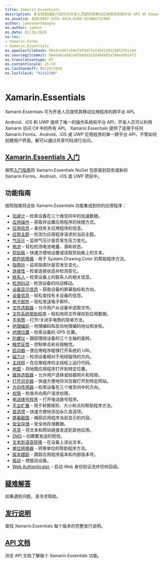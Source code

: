 ```yaml
---
title: Xamarin.Essentials
description: 本文档链接到介绍可为开发人员提供其移动应用程序的跨平台 API 的 Xamarin.Essentials 的各个指南。
ms.assetid: 4EDC9897-5FD1-44CA-A26D-2E5AB472C99A
author: jamesmontemagno
ms.author: jamont
ms.date: 02/26/2020
no-loc:
- Xamarin.Forms
- Xamarin.Essentials
ms.openlocfilehash: 0910c6467cb0efdf9477e245d138528852f81166
ms.sourcegitcommit: 00e6a61eb82ad5b0dd323d48d483a74bedd814f2
ms.translationtype: HT
ms.contentlocale: zh-CN
ms.lasthandoff: 09/29/2020
ms.locfileid: "91432290"
---
```

# Xamarin.Essentials

Xamarin.Essentials 可为开发人员提供其移动应用程序的跨平台 API。

Android、iOS 和 UWP 提供了唯一的操作系统和平台 API，开发人员可以利用 Xamarin 访问 C# 中的所有 API。 Xamarin.Essentials 提供了适用于任何 Xamarin.Forms、Android、iOS 或 UWP 应用程序的单一跨平台 API，不管如何创建用户界面，都可以通过共享代码进行访问。

## <a name="get-started-with-no-locxamarinessentials"></a>[Xamarin.Essentials 入门](get-started.md?context=xamarin/xamarin-forms)

按照[入门指南](get-started.md)将 Xamarin.Essentials NuGet 包安装到现有或新的 Xamarin.Forms、Android、iOS 或 UWP 项目中。

## <a name="feature-guides"></a>功能指南

按照指南将这些 Xamarin.Essentials 功能集成到你的应用程序：

* [加速计](accelerometer.md?context=xamarin/xamarin-forms) – 检索设备在三个维空间中的加速数据。
* [应用操作](app-actions.md?context=xamarin/xamarin-forms) – 获取并设置应用程序的快捷方式。
* [应用信息](app-information.md?context=xamarin/xamarin-forms) – 查找有关应用程序的信息。
* [应用主题](app-theme.md?context=xamarin/xamarin-forms) – 检测为应用程序请求的当前主题。
* [气压计](barometer.md?context=xamarin/xamarin-forms) – 监视气压计是否发生压力变化。
* [电池](battery.md?context=xamarin/xamarin-forms) – 轻松检测电池电量、源和状态。
* [剪贴板](clipboard.md?context=xamarin/xamarin-forms) – 快速方便地设置或读取剪贴板上的文本。
* [颜色转换器](color-converters.md?context=xamarin/xamarin-forms) - 用于 System.Drawing.Color 的帮助程序方法。
* [指南针](compass.md?context=xamarin/xamarin-forms) – 监视指南针是否发生变化。
* [连接性](connectivity.md?context=xamarin/xamarin-forms) – 检查连接状态并检测变化。
* [联系人](contacts.md?context=xamarin/xamarin-forms) – 检索设备上的联系人的相关信息。
* [检测抖动](detect-shake.md?context=xamarin/xamarin-forms) - 检测设备的抖动移动。
* [设备显示信息](device-display.md?context=xamarin/xamarin-forms) – 获取设备的屏幕指标和方向。
* [设备信息](device-information.md?context=xamarin/xamarin-forms) – 轻松查找有关设备的信息。
* [电子邮件](email.md?context=xamarin/xamarin-forms) – 轻松发送电子邮件。
* [文件选取器](file-picker.md?context=xamarin/xamarin-forms) – 允许用户从设备中选取文件。
* [文件系统帮助程序](file-system-helpers.md?context=xamarin/xamarin-forms) – 轻松地将文件保存到应用数据。
* [手电筒](flashlight.md?context=xamarin/xamarin-forms) – 打开/关闭手电筒的简单方法。
* [地理编码](geocoding.md?context=xamarin/xamarin-forms) – 地理编码和反向地理编码地址和坐标。
* [地理位置](geolocation.md?context=xamarin/xamarin-forms) – 检索设备的 GPS 位置。
* [陀螺仪](gyroscope.md?context=xamarin/xamarin-forms) – 跟踪围绕设备的三个主轴的旋转。
* [触觉反馈](haptic-feedback.md?context=xamarin/xamarin-forms) – 控制单击和长按触觉。
* [启动器](launcher.md?context=xamarin/xamarin-forms) – 使应用程序能够打开系统的 URI。
* [磁力计](magnetometer.md?context=xamarin/xamarin-forms) – 检测设备相对于地球磁场的方向。
* [主线程](main-thread.md?content=xamarin/xamarin-forms) – 在应用程序的主线程上运行代码。
* [地图](maps.md?content=xamarin/xamarin-forms) – 将地图应用程序打开到特定位置。
* [媒体选取器](media-picker.md?context=xamarin/xamarin-forms) – 允许用户选择或拍摄照片和视频。
* [打开浏览器](open-browser.md?context=xamarin/xamarin-forms) – 快速方便地将浏览器打开到特定网站。
* [方向传感器](orientation-sensor.md?context=xamarin/xamarin-forms) – 检索设备在三个维空间中的方向。
* [权限](permissions.md?context=xamarin/xamarin-forms) – 检查并向用户请求权限。
* [电话拨号程序](phone-dialer.md?context=xamarin/xamarin-forms) – 打开电话拨号程序。
* [平台扩展](platform-extensions.md?context=xamarin/xamarin-forms) - 用于转换矩形、大小和点的帮助程序方法。
* [首选项](preferences.md?context=xamarin/xamarin-forms) – 快速方便地添加永久首选项。
* [屏幕截图](Screenshot.md?context=xamarin/xamarin-forms) – 捕获应用程序当前显示的内容。
* [安全存储](secure-storage.md?context=xamarin/xamarin-forms) – 安全地存储数据。
* [共享](share.md?context=xamarin/xamarin-forms) – 将文本和网站链接发送到其他应用。
* [SMS](sms.md?context=xamarin/xamarin-forms) – 创建要发送的短信。
* [文本到语音转换](text-to-speech.md?context=xamarin/xamarin-forms) – 在设备上读出文本。
* [单位转换器](unit-converters.md?context=xamarin/xamarin-forms) - 转换单位的帮助程序方法。
* [版本跟踪](version-tracking.md?context=xamarin/xamarin-forms) – 跟踪应用程序版本和内部版本号。
* [振动](vibrate.md?context=xamarin/xamarin-forms) – 使振动设备。
* [Web Authenticator](web-authenticator.md?context=xamarin/xamarin-forms) - 启动 Web 身份验证流并侦听回调。

## <a name="troubleshooting"></a>[疑难解答](troubleshooting.md?context=xamarin/xamarin-forms)

如果遇到问题，请寻求帮助。

## <a name="release-notes"></a>[发行说明](/xamarin/essentials/release-notes/)

查找 Xamarin.Essentials 每个版本的完整发行说明。

## <a name="api-documentation"></a>[API 文档](xref:Xamarin.Essentials)

浏览 API 文档了解每个 Xamarin.Essentials 功能。